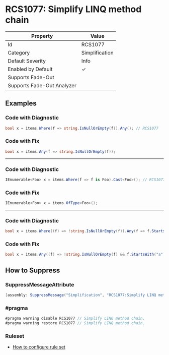 # RCS1077: Simplify LINQ method chain

| Property | Value |
| -------- | ----- |
| Id | RCS1077 |
| Category | Simplification |
| Default Severity | Info |
| Enabled by Default | &#x2713; |
| Supports Fade\-Out |  |
| Supports Fade\-Out Analyzer |  |

## Examples

### Code with Diagnostic

```csharp
bool x = items.Where(f => string.IsNullOrEmpty(f)).Any(); // RCS1077
```

### Code with Fix

```csharp
bool x = items.Any(f => string.IsNullOrEmpty(f));
```
___
### Code with Diagnostic

```csharp
IEnumerable<Foo> x = items.Where(f => f is Foo).Cast<Foo>(); // RCS1077
```

### Code with Fix

```csharp
IEnumerable<Foo> x = items.OfType<Foo>();
```
___
### Code with Diagnostic

```csharp
bool x = items.Where((f) => !string.IsNullOrEmpty(f)).Any(f => f.StartsWith("a")); // RCS1077
```

### Code with Fix

```csharp
bool x = items.Any((f) => !string.IsNullOrEmpty(f) && f.StartsWith("a"));
```

## How to Suppress

### SuppressMessageAttribute

```csharp
[assembly: SuppressMessage("Simplification", "RCS1077:Simplify LINQ method chain.", Justification = "<Pending>")]
```

### \#pragma

```csharp
#pragma warning disable RCS1077 // Simplify LINQ method chain.
#pragma warning restore RCS1077 // Simplify LINQ method chain.
```

### Ruleset

* [How to configure rule set](../HowToConfigureAnalyzers.md)
